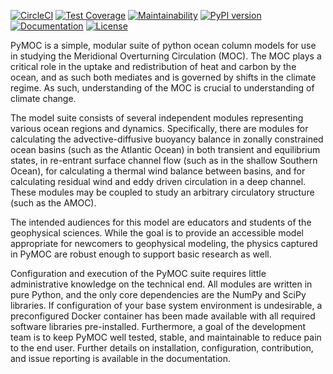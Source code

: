 [![CircleCI](https://circleci.com/gh/pymoc/pymoc/tree/master.svg?style=shield)](https://circleci.com/gh/pymoc/PyMOC/tree/master)
[![Test Coverage](https://api.codeclimate.com/v1/badges/b03ff00b5c86d7afc364/test_coverage)](https://codeclimate.com/github/pymoc/PyMOC/test_coverage)
[![Maintainability](https://api.codeclimate.com/v1/badges/b03ff00b5c86d7afc364/maintainability)](https://codeclimate.com/github/pymoc/PyMOC/maintainability)
[![PyPI version](https://badge.fury.io/py/py-moc.svg)](https://badge.fury.io/py/py-moc)
[![Documentation](https://img.shields.io/badge/docs-PyMOC-informational)](https://pymoc.github.io)
[![License](https://img.shields.io/badge/license-MIT-informational)](LICENSE)

PyMOC is a simple, modular suite of python ocean column models for
use in studying the Meridional Overturning Circulation (MOC). The 
MOC plays a critical role in the uptake and redistribution of heat
and carbon by the ocean, and as such both mediates and is governed
by shifts in the climate regime. As such, understanding of the MOC
is crucial to understanding of climate change.

The model suite consists of several independent modules representing
various ocean regions and dynamics. Specifically, there are modules
for calculating the advective-diffusive buoyancy balance in zonally
constrained ocean basins (such as the Atlantic Ocean) in both
transient and equilibrium states, in re-entrant surface channel flow
(such as in the shallow Southern Ocean), for calculating a thermal
wind balance between basins, and for calculating residual wind and
eddy driven circulation in a deep channel. These modules may be 
coupled to study an arbitrary circulatory structure (such as the AMOC).

The intended audiences for this model are educators and students
of the geophysical sciences. While the goal is to provide an accessible
model appropriate for newcomers to geophysical modeling, the physics
captured in PyMOC are robust enough to support basic research as well.

Configuration and execution of the PyMOC suite requires little
administrative knowledge on the technical end. All modules are written
in pure Python, and the only core dependencies are the NumPy and SciPy
libraries. If configuration of your base system environment is undesirable,
a preconfigured Docker container has been made available with all required
software libraries pre-installed. Furthermore, a goal of the development
team is to keep PyMOC well tested, stable, and maintainable to reduce
pain to the end user. Further details on installation, configuration,
contribution, and issue reporting is available in the documentation.
